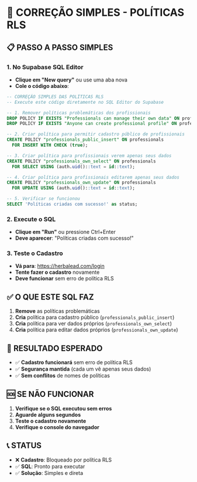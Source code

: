 # 🚀 CORREÇÃO SIMPLES - POLÍTICAS RLS

## 📋 PASSO A PASSO SIMPLES

### 1. No Supabase SQL Editor
- **Clique em "New query"** ou use uma aba nova
- **Cole o código abaixo**:

```sql
-- CORREÇÃO SIMPLES DAS POLÍTICAS RLS
-- Execute este código diretamente no SQL Editor do Supabase

-- 1. Remover políticas problemáticas dos profissionais
DROP POLICY IF EXISTS "Professionals can manage their own data" ON professionals;
DROP POLICY IF EXISTS "Anyone can create professional profile" ON professionals;

-- 2. Criar política para permitir cadastro público de profissionais
CREATE POLICY "professionals_public_insert" ON professionals
  FOR INSERT WITH CHECK (true);

-- 3. Criar política para profissionais verem apenas seus dados
CREATE POLICY "professionals_own_select" ON professionals
  FOR SELECT USING (auth.uid()::text = id::text);

-- 4. Criar política para profissionais editarem apenas seus dados
CREATE POLICY "professionals_own_update" ON professionals
  FOR UPDATE USING (auth.uid()::text = id::text);

-- 5. Verificar se funcionou
SELECT 'Políticas criadas com sucesso!' as status;
```

### 2. Execute o SQL
- **Clique em "Run"** ou pressione Ctrl+Enter
- **Deve aparecer**: "Políticas criadas com sucesso!"

### 3. Teste o Cadastro
- **Vá para**: https://herbalead.com/login
- **Tente fazer o cadastro** novamente
- **Deve funcionar** sem erro de política RLS

## ✅ O QUE ESTE SQL FAZ

1. **Remove** as políticas problemáticas
2. **Cria** política para cadastro público (`professionals_public_insert`)
3. **Cria** política para ver dados próprios (`professionals_own_select`)
4. **Cria** política para editar dados próprios (`professionals_own_update`)

## 🎯 RESULTADO ESPERADO

- ✅ **Cadastro funcionará** sem erro de política RLS
- ✅ **Segurança mantida** (cada um vê apenas seus dados)
- ✅ **Sem conflitos** de nomes de políticas

## 🆘 SE NÃO FUNCIONAR

1. **Verifique se o SQL executou sem erros**
2. **Aguarde alguns segundos**
3. **Teste o cadastro novamente**
4. **Verifique o console do navegador**

## 📞 STATUS
- ❌ **Cadastro**: Bloqueado por política RLS
- ✅ **SQL**: Pronto para executar
- ✅ **Solução**: Simples e direta

